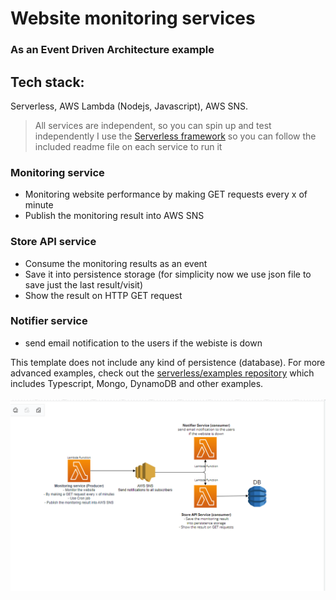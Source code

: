 # Website monitoring services 
### As an Event Driven Architecture example
## Tech stack:
  Serverless, AWS Lambda (Nodejs, Javascript), AWS SNS.
> All services are independent, so you can spin up and test independently
> I use the [Serverless framework](https://www.serverless.com/) so you can follow the included readme file on each service to run it

### Monitoring service
- Monitoring website performance by making GET requests every x of minute
- Publish the monitoring result into AWS SNS

### Store API service
- Consume the monitoring results as an event
- Save it into persistence storage (for simplicity now we use json file to save just the last result/visit)
- Show the result on HTTP GET request

### Notifier service
- send email notification to the users if the webiste is down

This template does not include any kind of persistence (database). For more advanced examples, check out the [serverless/examples repository](https://github.com/serverless/examples/) which includes Typescript, Mongo, DynamoDB and other examples.
<br/><br/>
![Architecture](monitoring-app-architecture.png)
